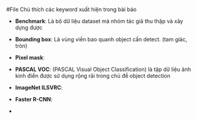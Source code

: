 

#File Chú thích các keyword xuất hiện trong bài báo

+ __Benchmark__: Là bộ dữ liệu dataset mà nhóm tác giả thu thập và xây dựng được

+ __Bounding box__: Là vùng viền bao quanh object cần detect. (tam giác, tròn) 

+ __Pixel mask__:

+ __PASCAL VOC__: (PASCAL Visual Object Classification) là tập dữ liệu ảnh kinh điển được sử dụng rộng rãi trong chủ đề object detection

+ __ImageNet ILSVRC__: 

+ __Faster R-CNN__:

+ 